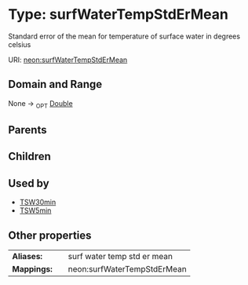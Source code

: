 
# Type: surfWaterTempStdErMean


Standard error of the mean for temperature of surface water in degrees celsius

URI: [neon:surfWaterTempStdErMean](https://data.neonscience.org/surfWaterTempStdErMean)


## Domain and Range

None ->  <sub>OPT</sub> [Double](types/Double.md)

## Parents


## Children


## Used by

 * [TSW30min](TSW30min.md)
 * [TSW5min](TSW5min.md)

## Other properties

|  |  |  |
| --- | --- | --- |
| **Aliases:** | | surf water temp std er mean |
| **Mappings:** | | neon:surfWaterTempStdErMean |

